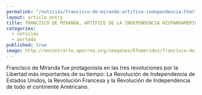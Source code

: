 ```yaml
---
permalink: "/noticias/francisco-de-miranda-artifice-independencia.html"
layout: article_entry
title: FRANCISCO DE MIRANDA, ARTÍFICE DE LA INDEPENDENCIA HISPANOAMERICANA.
categories: 
  - noticias
  - portada
published: true
image: http://encontrarte.aporrea.org/imagenes/Efemerides/francisco-de-miranda-general.jpg
---
```


Francisco de Miranda fue protagonista en las tres revoluciones por la Libertad más importantes de su tiempo: La Revolución de Independencia de Estados Unidos, la Revolución Francesa y la Revolución de Independencia de todo el continente Américano.
